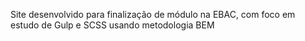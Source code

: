 Site desenvolvido para finalização de módulo na EBAC, com foco em estudo de Gulp e SCSS usando metodologia BEM
